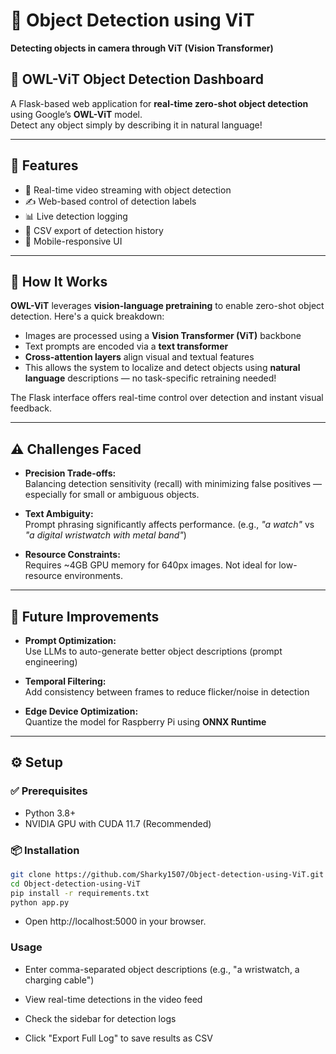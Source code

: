 # 🦉 Object Detection using ViT

**Detecting objects in camera through ViT (Vision Transformer)**

## 📸 OWL-ViT Object Detection Dashboard

A Flask-based web application for **real-time zero-shot object detection** using Google’s **OWL-ViT** model.  
Detect any object simply by describing it in natural language!

---

## 🚀 Features

- 🎥 Real-time video streaming with object detection  
- ✍️ Web-based control of detection labels  
- 📊 Live detection logging  
- 📁 CSV export of detection history  
- 📱 Mobile-responsive UI  

---

## 🧠 How It Works

**OWL-ViT** leverages **vision-language pretraining** to enable zero-shot object detection. Here's a quick breakdown:

- Images are processed using a **Vision Transformer (ViT)** backbone  
- Text prompts are encoded via a **text transformer**
- **Cross-attention layers** align visual and textual features
- This allows the system to localize and detect objects using **natural language** descriptions — no task-specific retraining needed!

The Flask interface offers real-time control over detection and instant visual feedback.

---

## ⚠️ Challenges Faced

- **Precision Trade-offs:**  
  Balancing detection sensitivity (recall) with minimizing false positives — especially for small or ambiguous objects.

- **Text Ambiguity:**  
  Prompt phrasing significantly affects performance. (e.g., _"a watch"_ vs _"a digital wristwatch with metal band"_)

- **Resource Constraints:**  
  Requires ~4GB GPU memory for 640px images. Not ideal for low-resource environments.

---

## 🔮 Future Improvements

- **Prompt Optimization:**  
  Use LLMs to auto-generate better object descriptions (prompt engineering)

- **Temporal Filtering:**  
  Add consistency between frames to reduce flicker/noise in detection

- **Edge Device Optimization:**  
  Quantize the model for Raspberry Pi using **ONNX Runtime**

---

## ⚙️ Setup

### ✅ Prerequisites

- Python 3.8+  
- NVIDIA GPU with CUDA 11.7 (Recommended)

### 📦 Installation

```bash
git clone https://github.com/Sharky1507/Object-detection-using-ViT.git
cd Object-detection-using-ViT
pip install -r requirements.txt
python app.py
```
- Open http://localhost:5000 in your browser.
### Usage
- Enter comma-separated object descriptions (e.g., "a wristwatch, a charging cable")

- View real-time detections in the video feed

- Check the sidebar for detection logs

- Click "Export Full Log" to save results as CSV

